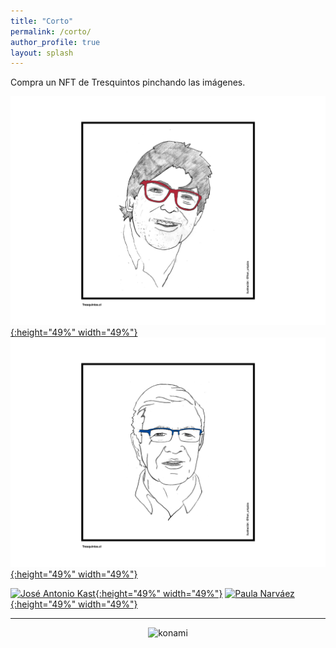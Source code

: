 ```yaml
---
title: "Corto"
permalink: /corto/
author_profile: true
layout: splash
---
```



Compra un NFT de Tresquintos pinchando las imágenes.

[![Daniel Jadue](/images/tsm/card_2021_Daniel%20Jadue_c.png){:height="49%" width="49%"}](https://opensea.io/assets/matic/0x2953399124f0cbb46d2cbacd8a89cf0599974963/89139989740430984659164203162570808717549276517589796213154703802467153346570) [![Joaquín Lavín](/images/tsm/card_2021_Joaquín%20Lavín_c.png){:height="49%" width="49%"}](https://opensea.io/assets/matic/0x2953399124f0cbb46d2cbacd8a89cf0599974963/89139989740430984659164203162570808717549276517589796213154703796969595207690)

[![José Antonio Kast](/images/tsm/card_2021_José%20Antonio%20Kast_c.png){:height="49%" width="49%"}](https://opensea.io/assets/matic/0x2953399124f0cbb46d2cbacd8a89cf0599974963/89139989740430984659164203162570808717549276517589796213154703799168618463242) [![Paula Narváez](/images/tsm/card_2021_Paula%20Narváez_c.png){:height="49%" width="49%"}](https://opensea.io/assets/matic/0x2953399124f0cbb46d2cbacd8a89cf0599974963/89139989740430984659164203162570808717549276517589796213154703798069106835466)

---

<!-- NES -->
<style>
.aligncenter {
    text-align: center;
}
</style>
<p class="aligncenter">
    <img src="/images/nes.png" width="30" height="30" alt="konami" />
</p>
<script src="/js/topsecret.js"></script>

<script src="/js/cyberdelia.js"></script>

<script type="text/javascript"> var msTag = {"site":"tnw","page":"home","cyberdelia_page_type":"home","data":{"sponsorName":false,"isSponsoredCategory":false}}</script>

<script src="https://cdn0.tnwcdn.com/wp-content/themes/cyberdelia/assets/js/app.min.js?v=1585558461" type="text/javascript" async=""></script>



<!-- Favicon -->
<link rel="apple-touch-icon" sizes="180x180" href="/apple-touch-icon.png">
<link rel="icon" type="image/png" sizes="32x32" href="/favicon-32x32.png">
<link rel="icon" type="image/png" sizes="16x16" href="/favicon-16x16.png">
<link rel="manifest" href="/site.webmanifest">
<link rel="mask-icon" href="/safari-pinned-tab.svg" color="#5bbad5">
<meta name="msapplication-TileColor" content="#b91d47">
<meta name="theme-color" content="#ffffff">


<!-- Finisce sempre così, con la morte.
Prima però c’è stata la vita,
nascosta sotto i bla, bla, bla, bla, bla.
È tutto sedimentato sotto il chiacchiericcio e il rumore:
il silenzio e il sentimento,
l’emozione e la paura,
gli sparuti incostanti sprazzi di bellezza
e poi lo squallore disgraziato e l’uomo miserabile.
Tutto sepolto nella coperta
dell’imbarazzo dello stare al mondo:
bla, bla, bla, bla.
Altrove c’è l’Altrove,
io non mi occupo dell’Altrove.
Dunque che questo romanzo abbia inizio.
In fondo è solo un trucco, si è solo un trucco. kb. -->
